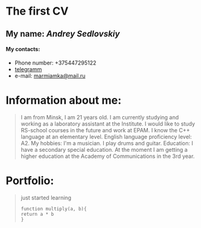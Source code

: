 # **The first CV**
## **My name:**  *Andrey Sedlovskiy*

#### My contacts:
 * Phone number: +375447295122
 * [telegramm](https://t.me/analniy_mundshtuk)
 * e-mail: marmiamka@mail.ru


 
 # Information about me:
>I am from Minsk, I am 21 years old. I am currently studying and working as a laboratory assistant at the Institute. I would like to study RS-school courses in the future and work at EPAM.
  I know the C++ language at an elementary level. English language proficiency level: A2.
My hobbies: I'm a musician. I play drums and guitar.
Education: I have a secondary special education. At the moment I am getting a higher education at the Academy of Communications in the 3rd year.

# Portfolio:
>just started learning
>```
>function multiply(a, b){
> return a * b
>}
```
